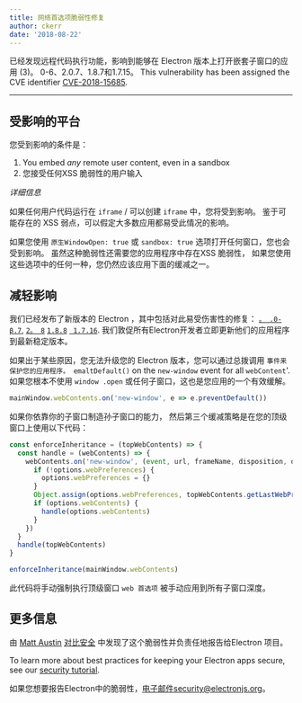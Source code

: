 ```yaml
---
title: 网络首选项脆弱性修复
author: ckerr
date: '2018-08-22'
---
```


已经发现远程代码执行功能，影响到能够在 Electron 版本上打开嵌套子窗口的应用 (3)。 0-6、2.0.7、1.8.7和1.7.15。 This vulnerability has been assigned the CVE identifier [CVE-2018-15685][].

---

## 受影响的平台

您受到影响的条件是：

1. You embed _any_ remote user content, even in a sandbox
2. 您接受任何XSS 脆弱性的用户输入

_详细信息_

如果任何用户代码运行在 `iframe` / 可以创建 `iframe` 中，您将受到影响。 鉴于可能存在的 XSS 弱点，可以假定大多数应用都易受此情况的影响。

如果您使用 `原生WindowOpen: true` 或 `sandbox: true` 选项打开任何窗口，您也会受到影响。  虽然这种脆弱性还需要您的应用程序中存在XSS 脆弱性， 如果您使用这些选项中的任何一种，您仍然应该应用下面的缓减之一。

## 减轻影响

我们已经发布了新版本的 Electron ，其中包括对此易受伤害性的修复： [`。 .0-β.7`](https://github.com/electron/electron/releases/tag/v3.0.0-beta.7), [`2。 8`](https://github.com/electron/electron/releases/tag/v2.0.8) [`1.8.8`](https://github.com/electron/electron/releases/tag/v1.8.8) [` 1.7.16`](https://github.com/electron/electron/releases/tag/v1.7.16). 我们敦促所有Electron开发者立即更新他们的应用程序到最新稳定版本。

如果出于某些原因，您无法升级您的 Electron 版本，您可以通过总拨调用 `事件来保护您的应用程序。 emaltDefault()` on the `new-window` event for all  `webContent`'. 如果您根本不使用 `window .open` 或任何子窗口，这也是您应用的一个有效缓解。

```javascript
mainWindow.webContents.on('new-window', e => e.preventDefault())
```

如果你依靠你的子窗口制造孙子窗口的能力， 然后第三个缓减策略是在您的顶级窗口上使用以下代码：

```javascript
const enforceInheritance = (topWebContents) => {
  const handle = (webContents) => {
    webContents.on('new-window', (event, url, frameName, disposition, options) => {
      if (!options.webPreferences) {
        options.webPreferences = {}
      }
      Object.assign(options.webPreferences, topWebContents.getLastWebPreferences())
      if (options.webContents) {
        handle(options.webContents)
      }
    })
  }
  handle(topWebContents)
}

enforceInheritance(mainWindow.webContents)
```

此代码将手动强制执行顶级窗口 `web 首选项` 被手动应用到所有子窗口深度。

## 更多信息

由 [Matt Austin](https://twitter.com/mattaustin) [对比安全](https://www.contrastsecurity.com/security-influencers/cve-2018-15685) 中发现了这个脆弱性并负责任地报告给Electron 项目。

To learn more about best practices for keeping your Electron apps secure, see our [security tutorial][].

如果您想要报告Electron中的脆弱性，电子邮件security@electronjs.org。

[security tutorial]: https://electronjs.org/docs/tutorial/security
[CVE-2018-15685]: https://cve.mitre.org/cgi-bin/cvename.cgi?name=CVE-2018-15685
